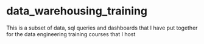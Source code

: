 # data_warehousing_training
This is a subset of data, sql queries and dashboards that I have put together for the data engineering training courses that I host
